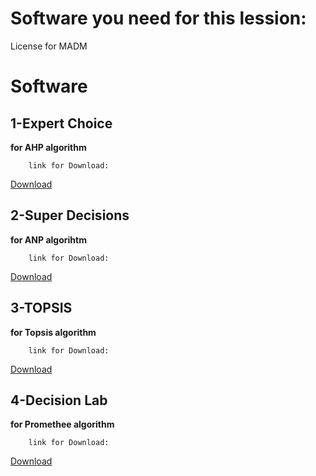# Software you need for this lession:

License for MADM
#
#
# Software
  ## 1-Expert Choice
  **for AHP algorithm**
        
        link for Download:
  [Download](http://s9.picofile.com/file/8374073292/1_Expert_Choice11.rar.html)
        
        
  ## 2-Super Decisions
  **for ANP algorihtm**
       
        link for Download:
[Download](http://s7.picofile.com/file/8374073850/2_Super_Decisions.rar.html)  
        
        
  ## 3-TOPSIS
  **for Topsis algorithm**
       
        link for Download:
[Download](http://s9.picofile.com/file/8374074884/3_MCDM_engine.rar.html) 
        
        
       
  ## 4-Decision Lab
  **for Promethee algorithm**
      
        link for Download: 
[Download](http://s9.picofile.com/file/8374074984/4_Decision_Lab.rar.html) 
        
